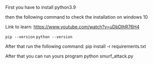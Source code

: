 

First you have to install python3.9

then the following command to check the installation on
windows 10


Link to learn:
https://www.youtube.com/watch?v=uDbDIhR76H4


`pip --version`
`python --version`



After that run the following command:
pip install -r requirements.txt



After that you can run yours program
python smurf_attack.py
